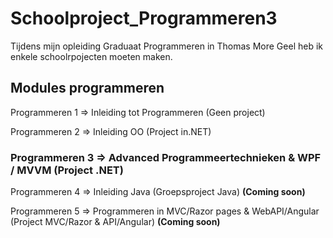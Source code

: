 # Schoolproject_Programmeren3
Tijdens mijn opleiding Graduaat Programmeren in Thomas More Geel heb ik enkele schoolrpojecten moeten maken.

## Modules programmeren
Programmeren 1 => Inleiding tot Programmeren (Geen project)

Programmeren 2 => Inleiding OO (Project in.NET)

### Programmeren 3 => Advanced Programmeertechnieken & WPF / MVVM (Project .NET)

Programmeren 4 => Inleiding Java (Groepsproject Java) **(Coming soon)**

Programmeren 5 => Programmeren in MVC/Razor pages & WebAPI/Angular (Project MVC/Razor & API/Angular) **(Coming soon)**
